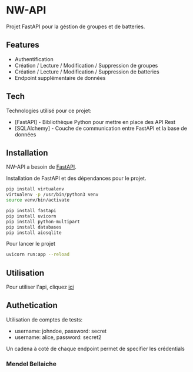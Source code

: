 # NW-API

Projet FastAPI pour la géstion de groupes et de batteries.

## Features

- Authentification
- Création / Lecture / Modification / Suppression de groupes
- Création / Lecture / Modification / Suppression de batteries
- Endpoint supplémentaire de données


## Tech

Technologies utilisé pour ce projet:

- [FastAPI] - Bibliothèque Python pour mettre en place des API Rest
- [SQLAlchemy] - Couche de communication entre FastAPI et la base de données

## Installation

NW-API a besoin de [FastAPI](https://fastapi.tiangolo.com/).

Installation de FastAPI et des dépendances pour le projet.

```sh
pip install virtualenv
virtualenv -p /usr/bin/python3 venv
source venv/bin/activate

pip install fastapi
pip install uvicorn
pip install python-multipart
pip install databases
pip install aiosqlite
```

Pour lancer le projet

```sh
uvicorn run:app --reload
```

## Utilisation

Pour utiliser l'api, cliquez [ici](http://127.0.0.1:8000/docs)

## Authetication

Utilisation de comptes de tests:
- username: johndoe, password: secret
- username: alice, password: secret2

Un cadena à coté de chaque endpoint permet de specifier les crédentials

### Mendel Bellaiche